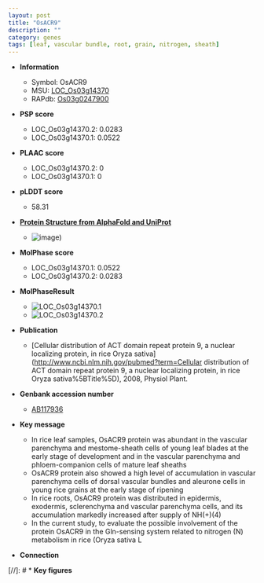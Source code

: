 ```yaml
---
layout: post
title: "OsACR9"
description: ""
category: genes
tags: [leaf, vascular bundle, root, grain, nitrogen, sheath]
---
```


* **Information**  
    + Symbol: OsACR9  
    + MSU: [LOC_Os03g14370](http://rice.plantbiology.msu.edu/cgi-bin/ORF_infopage.cgi?orf=LOC_Os03g14370)  
    + RAPdb: [Os03g0247900](http://rapdb.dna.affrc.go.jp/viewer/gbrowse_details/irgsp1?name=Os03g0247900)  

* **PSP score**  
    + LOC_Os03g14370.2: 0.0283 
    + LOC_Os03g14370.1: 0.0522 

* **PLAAC score**  
    + LOC_Os03g14370.2: 0 
    + LOC_Os03g14370.1: 0 

* **pLDDT score**
    + 58.31

* **[Protein Structure from AlphaFold and UniProt](https://www.uniprot.org/uniprotkb/Q10P44/entry#structure)**
    + ![image](https://ricepsp.github.io/images/Q1/AF-Q10P44-F1.png))

* **MolPhase score**
    + LOC_Os03g14370.1: 0.0522
    + LOC_Os03g14370.2: 0.0283

* **MolPhaseResult**
    + ![LOC_Os03g14370.1](https://ricepsp.github.io/pictures/LOC_Os03g/LOC_Os03g14370.1.png)
    + ![LOC_Os03g14370.2](https://ricepsp.github.io/pictures/LOC_Os03g/LOC_Os03g14370.2.png)

* **Publication**  
    + [Cellular distribution of ACT domain repeat protein 9, a nuclear localizing protein, in rice Oryza sativa](http://www.ncbi.nlm.nih.gov/pubmed?term=Cellular distribution of ACT domain repeat protein 9, a nuclear localizing protein, in rice Oryza sativa%5BTitle%5D), 2008, Physiol Plant.

* **Genbank accession number**  
    + [AB117936](http://www.ncbi.nlm.nih.gov/nuccore/AB117936)

* **Key message**  
    + In rice leaf samples, OsACR9 protein was abundant in the vascular parenchyma and mestome-sheath cells of young leaf blades at the early stage of development and in the vascular parenchyma and phloem-companion cells of mature leaf sheaths
    + OsACR9 protein also showed a high level of accumulation in vascular parenchyma cells of dorsal vascular bundles and aleurone cells in young rice grains at the early stage of ripening
    + In rice roots, OsACR9 protein was distributed in epidermis, exodermis, sclerenchyma and vascular parenchyma cells, and its accumulation markedly increased after supply of NH(+)(4)
    + In the current study, to evaluate the possible involvement of the protein OsACR9 in the Gln-sensing system related to nitrogen (N) metabolism in rice (Oryza sativa L

* **Connection**  

[//]: # * **Key figures**  


